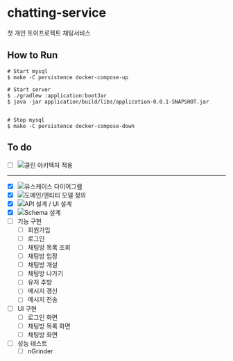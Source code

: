 # chatting-service
첫 개인 토이프로젝트 채팅서비스

## How to Run

```shell
# Start mysql
$ make -C persistence docker-compose-up

# Start server
$ ./gradlew :application:bootJar
$ java -jar application/build/libs/application-0.0.1-SNAPSHOT.jar


# Stop mysql
$ make -C persistence docker-compose-down
```

## To do

- [ ] ![클린 아키텍처 적용](https://github.com/dmdwns2/chatting-service/issues/8)
---
- [x] ![유스케이스 다이어그램](https://github.com/dmdwns2/chatting-service/issues/2)
- [x] ![도메인/엔티티 모델 정의](https://github.com/dmdwns2/chatting-service/issues/1) 
- [x] ![API 설계 / UI 설계](https://github.com/dmdwns2/chatting-service/issues/3)
- [x] ![Schema 설계](https://github.com/dmdwns2/chatting-service/issues/7)
- [ ] 기능 구현
  - [ ] 회원가입
  - [ ] 로그인
  - [ ] 채팅방 목록 조회
  - [ ] 채팅방 입장
  - [ ] 채팅방 개설
  - [ ] 채팅방 나가기
  - [ ] 유저 추방
  - [ ] 메시지 갱신
  - [ ] 메시지 전송
- [ ] UI 구현
  - [ ] 로그인 화면
  - [ ] 채팅방 목록 화면
  - [ ] 채팅방 화면
- [ ] 성능 테스트
  - [ ] nGrinder
